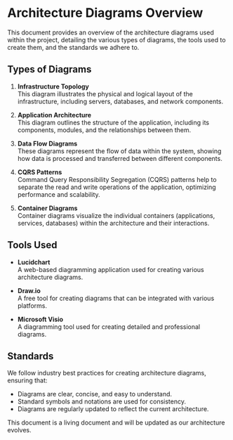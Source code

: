 # Architecture Diagrams Overview

This document provides an overview of the architecture diagrams used within the project, detailing the various types of diagrams, the tools used to create them, and the standards we adhere to.

## Types of Diagrams

1. **Infrastructure Topology**  
   This diagram illustrates the physical and logical layout of the infrastructure, including servers, databases, and network components.

2. **Application Architecture**  
   This diagram outlines the structure of the application, including its components, modules, and the relationships between them.

3. **Data Flow Diagrams**  
   These diagrams represent the flow of data within the system, showing how data is processed and transferred between different components.

4. **CQRS Patterns**  
   Command Query Responsibility Segregation (CQRS) patterns help to separate the read and write operations of the application, optimizing performance and scalability.

5. **Container Diagrams**  
   Container diagrams visualize the individual containers (applications, services, databases) within the architecture and their interactions.

## Tools Used

- **Lucidchart**  
  A web-based diagramming application used for creating various architecture diagrams.

- **Draw.io**  
  A free tool for creating diagrams that can be integrated with various platforms.

- **Microsoft Visio**  
  A diagramming tool used for creating detailed and professional diagrams.

## Standards

We follow industry best practices for creating architecture diagrams, ensuring that:
- Diagrams are clear, concise, and easy to understand.
- Standard symbols and notations are used for consistency.
- Diagrams are regularly updated to reflect the current architecture.

This document is a living document and will be updated as our architecture evolves.